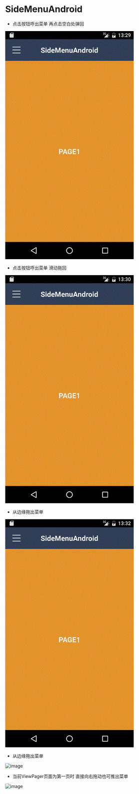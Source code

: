 # SideMenuAndroid

* 点击按钮呼出菜单 再点击空白处弹回

![image](https://github.com/HOOOOOO/SideMenuAndroid/blob/master/p1.gif)

* 点击按钮呼出菜单 滑动拖回

![image](https://github.com/HOOOOOO/SideMenuAndroid/blob/master/p2.gif)

* 从边缘拖出菜单

![image](https://github.com/HOOOOOO/SideMenuAndroid/blob/master/p3.gif)

* 从边缘拖出菜单

![image](https://github.com/HOOOOOO/SideMenuAndroid/blob/master/p5.gif)

* 当前ViewPager页面为第一页时 直接向右拖动也可推出菜单

![image](https://github.com/HOOOOOO/SideMenuAndroid/blob/master/p6.gif)


